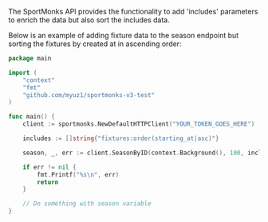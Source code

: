 The SportMonks API provides the functionality to add 'includes' parameters to enrich the data but also
sort the includes data. 

Below is an example of adding fixture data to the season endpoint but sorting the fixtures by created at in 
ascending order:

```go
package main

import (
	"context"
	"fmt"
	"github.com/myuz1/sportmonks-v3-test"
)

func main() {
	client := sportmonks.NewDefaultHTTPClient("YOUR_TOKEN_GOES_HERE")

	includes := []string{"fixtures:order(starting_at|asc)"}

	season, _, err := client.SeasonByID(context.Background(), 100, includes)

	if err != nil {
		fmt.Printf("%s\n", err)
		return
	}

	// Do something with season variable
}
```
